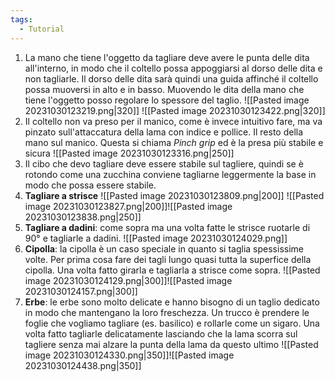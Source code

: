 ```yaml
---
tags:
  - Tutorial
---
```

1. La mano che tiene l'oggetto da tagliare deve avere le punta delle dita all'interno, in modo che il coltello possa appoggiarsi al dorso delle dita e non tagliarle. Il dorso delle dita sarà quindi una guida affinché il coltello possa muoversi in alto e in basso. Muovendo le dita della mano che tiene l'oggetto posso regolare lo spessore del taglio.
![[Pasted image 20231030123219.png|320]] ![[Pasted image 20231030123422.png|320]]
2. Il coltello non va preso per il manico, come è invece intuitivo fare, ma va pinzato sull'attaccatura della lama con indice e pollice. Il resto della mano sul manico. Questa si chiama *Pinch grip* ed è la presa più stabile e sicura
![[Pasted image 20231030123316.png|250]]
3. Il cibo che devo tagliare deve essere stabile sul tagliere, quindi se è rotondo come una zucchina conviene tagliarne leggermente la base in modo che possa essere stabile.
4. **Tagliare a strisce**
![[Pasted image 20231030123809.png|200]] ![[Pasted image 20231030123827.png|200]]![[Pasted image 20231030123838.png|250]]
5. **Tagliare a dadini**: come sopra ma una volta fatte le strisce ruotarle di 90° e tagliarle a dadini.
![[Pasted image 20231030124029.png]]
7. **Cipolla**: la cipolla è un caso speciale in quanto si taglia spessissime volte. Per prima cosa fare dei tagli lungo quasi tutta la superfice della cipolla. Una volta fatto girarla e tagliarla a strisce come sopra.
![[Pasted image 20231030124129.png|300]]![[Pasted image 20231030124157.png|300]]
8. **Erbe**: le erbe sono molto delicate e hanno bisogno di un taglio dedicato in modo che mantengano la loro freschezza. Un trucco è prendere le foglie che vogliamo tagliare (es. basilico) e rollarle come un sigaro. Una volta fatto tagliarle delicatamente lasciando che la lama scorra sul tagliere senza mai alzare la punta della lama da questo ultimo
![[Pasted image 20231030124330.png|350]]![[Pasted image 20231030124438.png|350]]